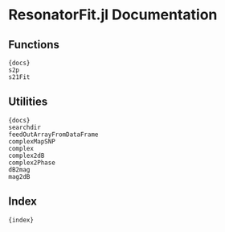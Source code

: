 # ResonatorFit.jl Documentation

## Functions
    {docs}
    s2p
    s21Fit
## Utilities
    {docs}
    searchdir
    feedOutArrayFromDataFrame
    complexMapSNP
    complex
    complex2dB
    complex2Phase
    dB2mag
    mag2dB
## Index
    {index}
